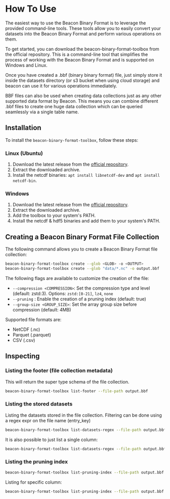 # How To Use

The easiest way to use the Beacon Binary Format is to leverage the provided command-line tools. These tools allow you to easily convert your datasets into the Beacon Binary Format and perform various operations on them.

To get started, you can download the beacon-binary-format-toolbox from the official repository.
This is a command-line tool that simplifies the process of working with the Beacon Binary Format and is supported on Windows and Linux.

Once you have created a .bbf (binary binary format) file, just simply store it inside the datasets directory (or s3 bucket when using cloud storage) and beacon can use it for various operations immediately.

BBF files can also be used when creating data collections just as any other supported data format by Beacon. This means you can combine different .bbf files to create one huge data collection which can be queried seamlessly via a single table name.

## Installation

To install the `beacon-binary-format-toolbox`, follow these steps:

### Linux (Ubuntu)

1. Download the latest release from the [official repository](https://github.com/maris-development/beacon/releases).
2. Extract the downloaded archive.
3. Install the netcdf binaries: `apt install libnetcdf-dev` and `apt install netcdf-bin`.

### Windows

1. Download the latest release from the [official repository](https://github.com/maris-development/beacon/releases).
2. Extract the downloaded archive.
3. Add the toolbox to your system's PATH.
4. Install the netcdf & hdf5 binaries and add them to your system's PATH.

## Creating a Beacon Binary Format File Collection

The following command allows you to create a Beacon Binary Format file collection:

```bash
beacon-binary-format-toolbox create --glob <GLOB> -o <OUTPUT>
beacon-binary-format-toolbox create --glob "data/*.nc" -o output.bbf
```

The following flags are available to customize the creation of the file:

- `--compression <COMPRESSION>`: Set the compression type and level (default: zstd:3). Options: `zstd:[0-21]`, `lz4`, `none`
- `--pruning` : Enable the creation of a pruning index (default: true)
- `--group-size <GROUP_SIZE>`: Set the array group size before compression (default: 4MB)

Supported file formats are:

- NetCDF (.nc)
- Parquet (.parquet)
- CSV (.csv)

## Inspecting

### Listing the footer (file collection metadata)

This will return the super type schema of the file collection.

``` bash
beacon-binary-format-toolbox list-footer --file-path output.bbf
```

### Listing the stored datasets

Listing the datasets stored in the file collection. Filtering can be done using a regex expr on the file name (entry_key)

```bash
beacon-binary-format-toolbox list-datasets-regex --file-path output.bbf --pattern ".*"
```

It is also possible to just list a single column:

```bash
beacon-binary-format-toolbox list-datasets-regex --file-path output.bbf --pattern ".*" --column <COLUMN_NAME>
```

### Listing the pruning index

``` bash
beacon-binary-format-toolbox list-pruning-index --file-path output.bbf
```

Listing for specific column:

``` bash
beacon-binary-format-toolbox list-pruning-index --file-path output.bbf --column <COLUMN_NAME>
```
